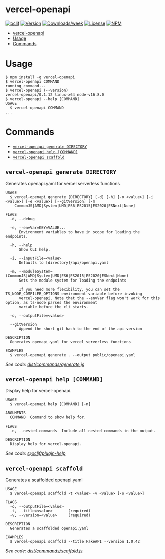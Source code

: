 # vercel-openapi

[![oclif](https://img.shields.io/badge/cli-oclif-brightgreen.svg)](https://oclif.io)
[![Version](https://img.shields.io/npm/v/vercel-openapi.svg)](https://npmjs.org/package/vercel-openapi)
[![Downloads/week](https://img.shields.io/npm/dw/vercel-openapi.svg)](https://npmjs.org/package/vercel-openapi)
[![License](https://img.shields.io/npm/l/vercel-openapi.svg)](https://github.com/Mause/vercel-openapi/blob/master/package.json)
[![NPM](https://nodei.co/npm/vercel-openapi.png)](https://nodei.co/npm/vercel-openapi/)

<!-- toc -->
* [vercel-openapi](#vercel-openapi)
* [Usage](#usage)
* [Commands](#commands)
<!-- tocstop -->

# Usage

<!-- usage -->
```sh-session
$ npm install -g vercel-openapi
$ vercel-openapi COMMAND
running command...
$ vercel-openapi (--version)
vercel-openapi/0.1.12 linux-x64 node-v16.8.0
$ vercel-openapi --help [COMMAND]
USAGE
  $ vercel-openapi COMMAND
...
```
<!-- usagestop -->

# Commands

<!-- commands -->
* [`vercel-openapi generate DIRECTORY`](#vercel-openapi-generate-directory)
* [`vercel-openapi help [COMMAND]`](#vercel-openapi-help-command)
* [`vercel-openapi scaffold`](#vercel-openapi-scaffold)

## `vercel-openapi generate DIRECTORY`

Generates openapi.yaml for vercel serverless functions

```
USAGE
  $ vercel-openapi generate [DIRECTORY] [-d] [-h] [-o <value>] [-i <value>] [-e <value>] [--gitVersion] [-m
    CommonJS|AMD|System|UMD|ES6|ES2015|ES2020|ESNext|None]

FLAGS
  -d, --debug

  -e, --envVar=KEY=VALUE...
      Environment variables to have in scope for loading the endpoints.

  -h, --help
      Show CLI help.

  -i, --inputFile=<value>
      Defaults to [directory]/api/openapi.yaml

  -m, --moduleSystem=(CommonJS|AMD|System|UMD|ES6|ES2015|ES2020|ESNext|None)
      Sets the module system for loading the endpoints

      If you need more flexibility, you can set the TS_NODE_COMPILER_OPTIONS environment variable before invoking
      vercel-openapi. Note that the --envVar flag won't work for this option, as ts-node parses the environment
      variable before the cli starts.

  -o, --outputFile=<value>

  --gitVersion
      Append the short git hash to the end of the api version

DESCRIPTION
  Generates openapi.yaml for vercel serverless functions

EXAMPLES
  $ vercel-openapi generate . --output public/openapi.yaml
```

_See code: [dist/commands/generate.js](https://github.com/Mause/vercel-openapi)_

## `vercel-openapi help [COMMAND]`

Display help for vercel-openapi.

```
USAGE
  $ vercel-openapi help [COMMAND] [-n]

ARGUMENTS
  COMMAND  Command to show help for.

FLAGS
  -n, --nested-commands  Include all nested commands in the output.

DESCRIPTION
  Display help for vercel-openapi.
```

_See code: [@oclif/plugin-help](https://github.com/oclif/plugin-help/blob/v5.1.10/src/commands/help.ts)_

## `vercel-openapi scaffold`

Generates a scaffolded openapi.yaml

```
USAGE
  $ vercel-openapi scaffold -t <value> -v <value> [-o <value>]

FLAGS
  -o, --outputFile=<value>
  -t, --title=<value>       (required)
  -v, --version=<value>     (required)

DESCRIPTION
  Generates a scaffolded openapi.yaml

EXAMPLES
  $ vercel-openapi scaffold --title FakeAPI --version 1.0.42
```

_See code: [dist/commands/scaffold.js](https://github.com/Mause/vercel-openapi)_
<!-- commandsstop -->
